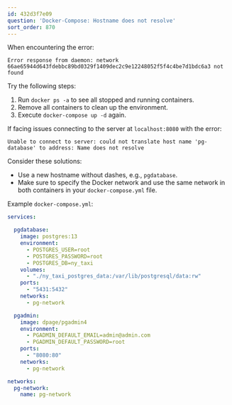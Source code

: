 ```yaml
---
id: 432d3f7e09
question: 'Docker-Compose: Hostname does not resolve'
sort_order: 870
---
```


When encountering the error:

```
Error response from daemon: network 66ae65944d643fdebbc89bd0329f1409dec2c9e12248052f5f4c4be7d1bdc6a3 not found
```

Try the following steps:

1. Run `docker ps -a` to see all stopped and running containers.
2. Remove all containers to clean up the environment.
3. Execute `docker-compose up -d` again.

If facing issues connecting to the server at `localhost:8080` with the error:

```
Unable to connect to server: could not translate host name 'pg-database' to address: Name does not resolve
```

Consider these solutions:

- Use a new hostname without dashes, e.g., `pgdatabase`.
- Make sure to specify the Docker network and use the same network in both containers in your `docker-compose.yml` file.

Example `docker-compose.yml`:

```yaml
services:

  pgdatabase:
    image: postgres:13
    environment:
      - POSTGRES_USER=root
      - POSTGRES_PASSWORD=root
      - POSTGRES_DB=ny_taxi
    volumes:
      - "./ny_taxi_postgres_data:/var/lib/postgresql/data:rw"
    ports:
      - "5431:5432"
    networks:
      - pg-network

  pgadmin:
    image: dpage/pgadmin4
    environment:
      - PGADMIN_DEFAULT_EMAIL=admin@admin.com
      - PGADMIN_DEFAULT_PASSWORD=root
    ports:
      - "8080:80"
    networks:
      - pg-network

networks:
  pg-network:
    name: pg-network
```

